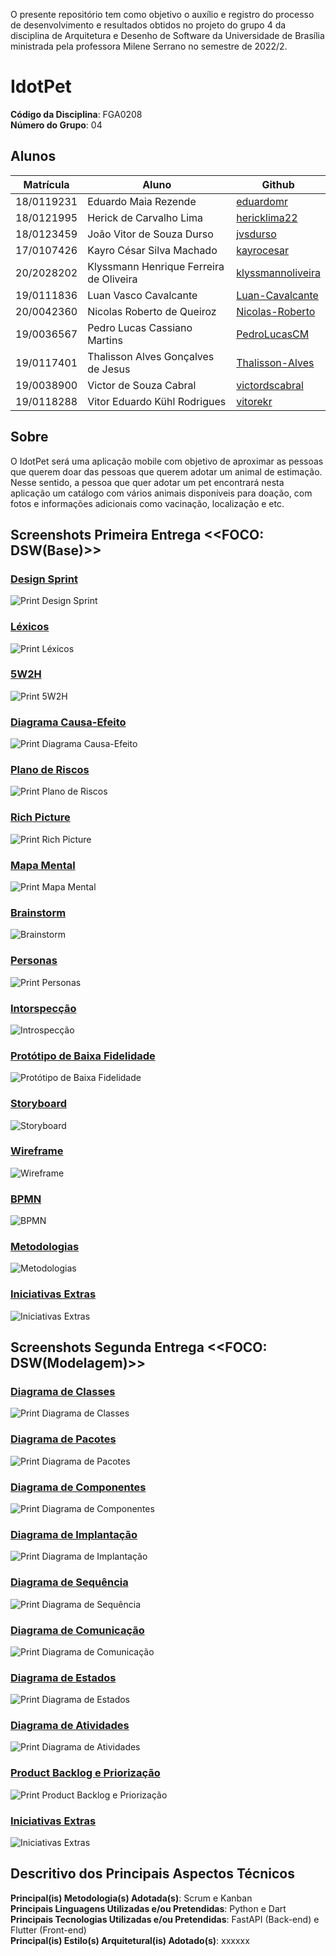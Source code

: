 O presente repositório tem como objetivo o auxílio e registro do processo de desenvolvimento e resultados obtidos no projeto do grupo 4 da disciplina de Arquitetura e Desenho de Software da Universidade de Brasília ministrada pela professora Milene Serrano no semestre de 2022/2.

# IdotPet

**Código da Disciplina**: FGA0208<br>
**Número do Grupo**: 04<br>

## Alunos

| Matrícula  | Aluno                                    | Github                                                |
| ---------- | ---------------------------------------- | ----------------------------------------------------- |
| 18/0119231 | Eduardo Maia Rezende          |  [eduardomr](https://github.com/eduardomr)   |
| 18/0121995 | Herick de Carvalho Lima |   [hericklima22](https://github.com/hericklima22) |
| 18/0123459 | João Vitor de Souza Durso | [jvsdurso](https://github.com/jvsdurso) |
| 17/0107426 | Kayro César Silva Machado | [kayrocesar](https://github.com/kayrocesar) |
| 20/2028202 | Klyssmann Henrique Ferreira de Oliveira | [klyssmannoliveira](https://github.com/klyssmannoliveira) | 
| 19/0111836 | Luan Vasco Cavalcante | [Luan-Cavalcante](https://github.com/Luan-Cavalcante) |
| 20/0042360 | Nicolas Roberto de Queiroz | [Nicolas-Roberto](https://github.com/Nicolas-Roberto) |
| 19/0036567 | Pedro Lucas Cassiano Martins | [PedroLucasCM](https://github.com/PedroLucasCM) |
| 19/0117401 | Thalisson Alves Gonçalves de Jesus | [Thalisson-Alves](https://github.com/Thalisson-Alves) |
| 19/0038900 | Victor de Souza Cabral | [victordscabral](https://github.com/victordscabral) |
| 19/0118288 | Vitor Eduardo Kühl Rodrigues |[vitorekr](https://github.com/vitorekr) |


## Sobre

O IdotPet será uma aplicação mobile com objetivo de aproximar as pessoas que querem doar das pessoas que querem adotar um animal de estimação. Nesse sentido, a pessoa que quer adotar um pet encontrará nesta aplicação um catálogo com vários animais disponíveis para doação, com fotos e informações adicionais como vacinação, localização e etc.


## Screenshots Primeira Entrega <<FOCO: DSW(Base)>>
<h3><a href="https://unbarqdsw2022-2.github.io/2022.2_G4_IdotPet/#/base/design_sprint">Design Sprint</a></h3>

![Print Design Sprint](./assets/readme/designsprint.png)
<h3><a href="https://unbarqdsw2022-2.github.io/2022.2_G4_IdotPet/#/base/l%C3%A9xico">Léxicos</a></h3>

![Print Léxicos](./assets/readme/lexico.png)
<h3><a href="https://unbarqdsw2022-2.github.io/2022.2_G4_IdotPet/#/base/5w2h">5W2H</a></h3>

![Print 5W2H](./assets/readme/5w2h.png)
<h3><a href="https://unbarqdsw2022-2.github.io/2022.2_G4_IdotPet/#/base/diagrama_causa_efeito">Diagrama Causa-Efeito</a></h3>

![Print Diagrama Causa-Efeito](./assets/readme/causa_efeito.png)

<h3><a href="https://unbarqdsw2022-2.github.io/2022.2_G4_IdotPet/#/base/tap">Plano de Riscos</a></h3>

![Print Plano de Riscos](./assets/readme/gerenciamento_risco.png)
<h3><a href="https://unbarqdsw2022-2.github.io/2022.2_G4_IdotPet/#/base/rich_picture">Rich Picture</a></h3>

![Print Rich Picture](./assets/readme/rich_picture.png)
<h3><a href="https://unbarqdsw2022-2.github.io/2022.2_G4_IdotPet/#/base/mapa_mental">Mapa Mental</a></h3>


![Print Mapa Mental](./assets/readme/mapa_mental.png)
<h3><a href="https://unbarqdsw2022-2.github.io/2022.2_G4_IdotPet/#/base/brainstorm">Brainstorm</a></h3>


![Brainstorm](./assets/readme/brainstorm.png)
<h3><a href="https://unbarqdsw2022-2.github.io/2022.2_G4_IdotPet/#/base/personas">Personas</a></h3>


![Print Personas](./assets/readme/personas.png)
<h3><a href="https://unbarqdsw2022-2.github.io/2022.2_G4_IdotPet/#/base/introspeccao">Intorspecção</a></h3>


![Introspecção](./assets/readme/introspec%C3%A7%C3%A3o.png)
<h3><a href="https://unbarqdsw2022-2.github.io/2022.2_G4_IdotPet/#/base/prototipo_baixa_fidelidade">Protótipo de Baixa Fidelidade</a></h3>


![Protótipo de Baixa Fidelidade](./assets/readme/prot_baixa.png)

<h3><a href="https://unbarqdsw2022-2.github.io/2022.2_G4_IdotPet/#/base/storyboard">Storyboard</a></h3>


![Storyboard](./assets/readme/storyboard.png)

<h3><a href="https://unbarqdsw2022-2.github.io/2022.2_G4_IdotPet/#/base/wireframe">Wireframe</a></h3>


![Wireframe](./assets/readme/wireframe.png)

<h3><a href="https://unbarqdsw2022-2.github.io/2022.2_G4_IdotPet/#/base/bpmn">BPMN</a></h3>


![BPMN](./assets/readme/BMN.png)

<h3><a href="https://unbarqdsw2022-2.github.io/2022.2_G4_IdotPet/#/base/metodologia">Metodologias</a></h3>


![Metodologias](./assets/readme/metodologias.png)

<h3><a href="https://unbarqdsw2022-2.github.io/2022.2_G4_IdotPet/#/">Iniciativas Extras</a></h3>


![Iniciativas Extras](./assets/readme/iniciativas1.png)




## Screenshots Segunda Entrega <<FOCO: DSW&#40;Modelagem&#41;>>
<h3><a href="https://unbarqdsw2022-2.github.io/2022.2_G4_IdotPet/#/modelagem/diagrama_classe">Diagrama de Classes</a></h3>

![Print Diagrama de Classes](./assets/readme/diagrama_classe.png)
<h3><a href="https://unbarqdsw2022-2.github.io/2022.2_G4_IdotPet/#/modelagem/diagrama_pacotes">Diagrama de Pacotes</a></h3>

![Print Diagrama de Pacotes](./assets/readme/diagrama_pacote.png)

<h3><a href="https://unbarqdsw2022-2.github.io/2022.2_G4_IdotPet/#/modelagem/diagrama_componentes">Diagrama de Componentes</a></h3>

![Print Diagrama de Componentes](./assets/readme/diagrama_componente.png)
<h3><a href="https://unbarqdsw2022-2.github.io/2022.2_G4_IdotPet/#/modelagem/diagrama_implantacao">Diagrama de Implantação</a></h3>

![Print Diagrama de Implantação](./assets/readme/diagrama_implanta%C3%A7%C3%A3o.png)
<h3><a href="https://unbarqdsw2022-2.github.io/2022.2_G4_IdotPet/#/modelagem/diagrama_sequencia">Diagrama de Sequência</a></h3>

![Print Diagrama de Sequência](./assets/readme/diagrama_sequencia.png)
<h3><a href="https://unbarqdsw2022-2.github.io/2022.2_G4_IdotPet/#/modelagem/diagrama_comunicacao">Diagrama de Comunicação</a></h3>

![Print Diagrama de Comunicação](./assets/readme/diagrama_comunicacao.png)
<h3><a href="https://unbarqdsw2022-2.github.io/2022.2_G4_IdotPet/#/modelagem/diagrama_estados">Diagrama de Estados</a></h3>

![Print Diagrama de Estados](./assets/readme/diagrama_estados.png)
<h3><a href="https://unbarqdsw2022-2.github.io/2022.2_G4_IdotPet/#/modelagem/diagrama_atividades">Diagrama de Atividades</a></h3>

![Print Diagrama de Atividades](./assets/readme/diagrama_atividades.png)
<h3><a href="https://unbarqdsw2022-2.github.io/2022.2_G4_IdotPet/#/modelagem/backlog">Product Backlog e Priorização</a></h3>

![Print Product Backlog e Priorização](./assets/readme/backlog_prioriza%C3%A7%C3%A3o.png)

<h3><a href="https://unbarqdsw2022-2.github.io/2022.2_G4_IdotPet/#/">Iniciativas Extras</a></h3>


![Iniciativas Extras](./assets/readme/iniciativas2.png)


[//]: # ()
[//]: # (## Screenshots Terceira Entrega <<FOCO: DSW&#40;Padrões de Projeto&#41;>>)

[//]: # (Adicione 2 ou mais screenshots do projeto em termos de artefatos da Terceira Entrega.)

[//]: # ()
[//]: # (## Screenshots Quarta Entrega &#40;FINAL&#41; <<FOCOS: Arquitetura & Reutilização de Software & PROJETO FINAL>>)

[//]: # (Adicione 2 ou mais screenshots do projeto em termos de interface e/ou funcionamento.)

## Descritivo dos Principais Aspectos Técnicos 
**Principal(is) Metodologia(s) Adotada(s)**: Scrum e Kanban<br>
**Principais Linguagens Utilizadas e/ou Pretendidas**: Python e Dart<br>
**Principais Tecnologias Utilizadas e/ou Pretendidas**: FastAPI (Back-end) e Flutter (Front-end)<br>
**Principal(is) Estilo(s) Arquitetural(is) Adotado(s)**: xxxxxx<br>

[//]: # (## O Projeto está rodando?)

[//]: # (&#40; &#41; SIM)

[//]: # (&#40; &#41; NÃO)

[//]: # (Se SIM, insira um manual &#40;ou um script&#41; para auxiliar ainda mais os interessados em consultar o projeto.)

[//]: # (## Informações Complementares )

[//]: # (Quaisquer outras informações sobre seu projeto podem ser descritas nessa seção.)